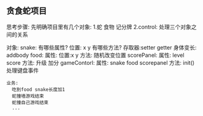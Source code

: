 ## 贪食蛇项目

思考步骤:
  先明确项目里有几个对象: 
    1.蛇 食物 记分牌 
    2.control: 处理三个对象之间的关系

对象:
  snake:
    有哪些属性?
      位置: x y
    有哪些方法?
      存取器:setter getter
      身体变长: addbody
  food:
    属性:
      位置:x y
    方法:
      随机改变位置
  scorePanel:
    属性:
      level
      score
    方法:
      升级
      加分
  gameContorl:
    属性:
      snake
      food
      scorepanel
    方法:
      init()
      处理键盘事件

    业务:
      吃到food snake长度加1  
      蛇撞墙游戏结束
      蛇撞自己游戏结束
      ...
